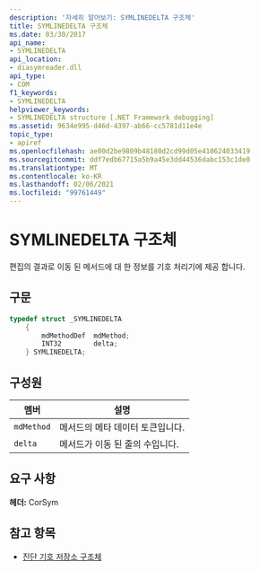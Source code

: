 ```yaml
---
description: '자세히 알아보기: SYMLINEDELTA 구조체'
title: SYMLINEDELTA 구조체
ms.date: 03/30/2017
api_name:
- SYMLINEDELTA
api_location:
- diasymreader.dll
api_type:
- COM
f1_keywords:
- SYMLINEDELTA
helpviewer_keywords:
- SYMLINEDELTA structure [.NET Framework debugging]
ms.assetid: 9634e995-d46d-4397-ab66-cc5781d11e4e
topic_type:
- apiref
ms.openlocfilehash: ae00d2be9809b48180d2cd99d05e410624033419
ms.sourcegitcommit: ddf7edb67715a5b9a45e3dd44536dabc153c1de0
ms.translationtype: MT
ms.contentlocale: ko-KR
ms.lasthandoff: 02/06/2021
ms.locfileid: "99761449"
---
```

# <a name="symlinedelta-structure"></a>SYMLINEDELTA 구조체

편집의 결과로 이동 된 메서드에 대 한 정보를 기호 처리기에 제공 합니다.  
  
## <a name="syntax"></a>구문  
  
```cpp  
typedef struct _SYMLINEDELTA  
    {  
        mdMethodDef  mdMethod;  
        INT32        delta;  
    } SYMLINEDELTA;  
```  
  
## <a name="members"></a>구성원  
  
|멤버|설명|  
|------------|-----------------|  
|`mdMethod`|메서드의 메타 데이터 토큰입니다.|  
|`delta`|메서드가 이동 된 줄의 수입니다.|  
  
## <a name="requirements"></a>요구 사항  

 **헤더:** CorSym  
  
## <a name="see-also"></a>참고 항목

- [진단 기호 저장소 구조체](diagnostics-symbol-store-structures.md)
